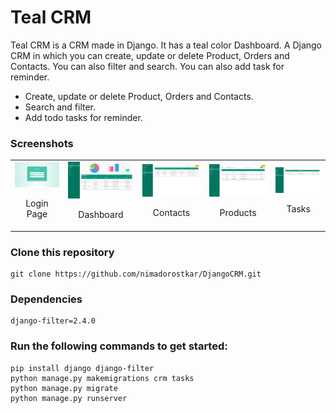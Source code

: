 # Teal CRM
Teal CRM is a CRM made in Django. It has a teal color Dashboard.
A Django CRM in which you can create, update or delete Product, Orders and Contacts. You can also filter and search. You can also add task for reminder.

+  Create, update or delete Product, Orders and Contacts.
+  Search and filter.
+  Add todo tasks for reminder.

### Screenshots

<table>
  <tr>
  <td align="center">
      <a href="https://github.com/nimadorostkar/DjangoCRM/blob/master/screenshots/login.png">
        <img src="screenshots/login.png" alt="Login Page">
      </a>
      <br />
      <p>Login Page</p>
    </td>
    <td align="center">
      <a href="https://github.com/nimadorostkar/DjangoCRM/blob/master/screenshots/dashboard.png">
        <img src="screenshots/dashboard.png" alt="Dashboard">
      </a>
      <br />
      <p>Dashboard</p>
    </td>
    <td align="center">
      <a href="https://github.com/nimadorostkar/DjangoCRM/blob/master/screenshots/contacts.png">
        <img src="screenshots/contacts.png" alt="Contacts">
      </a>
      <br />
      <p>Contacts</p>
    </td>
    <td align="center">
      <a href="https://github.com/nimadorostkar/DjangoCRM/blob/master/screenshots/product.png">
        <img src="screenshots/product.png" alt="Products">
      </a>
      <br />
      <p>Products</p>
    </td>
    <td align="center">
      <a href="https://github.com/nimadorostkar/DjangoCRM/blob/master/screenshots/tasks.png">
        <img src="screenshots/tasks.png" alt="Tasks">
      </a>
      <br />
      <p>Tasks</p>
    </td>
    </tr>
</table>

### Clone this repository

```
git clone https://github.com/nimadorostkar/DjangoCRM.git
```

### Dependencies
```
django-filter=2.4.0
```
### Run the following commands to get started:

```
pip install django django-filter
python manage.py makemigrations crm tasks
python manage.py migrate
python manage.py runserver
```
